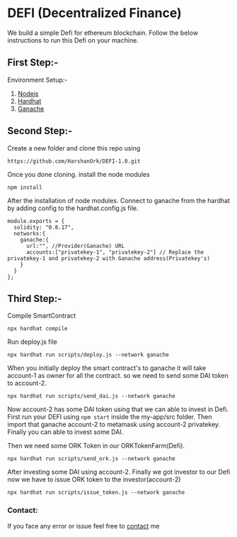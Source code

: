 # DEFI (Decentralized Finance)

We build a simple Defi for ethereum blockchain. Follow the below instructions to run this Defi on your machine.

## First Step:-
Environment Setup:- 
1. [Nodejs](https://nodejs.org/en)
2. [Hardhat](https://hardhat.org/hardhat-runner/docs/getting-started#installation)
3. [Ganache](https://trufflesuite.com/ganache/)

## Second Step:- 
Create a new folder and clone this repo using 
```
https://github.com/HarshanOrk/DEFI-1.0.git
```
Once you done cloning. install the node modules 
```
npm install 
```
After the installation of node modules. Connect  to ganache from the hardhat by adding config to the hardhat.config.js file.
```
module.exports = {
  solidity: "0.8.17",
  networks:{
    ganache:{
      url:"", //Provider(Ganache) URL
      accounts:["privatekey-1", "privatekey-2"] // Replace the privatekey-1 and privatekey-2 with Ganache address(Privatekey's)
    }
  }
};
```
## Third Step:-
Compile SmartContract
```
npx hardhat compile
```

Run deploy.js file
```
npx hardhat run scripts/deploy.js --network ganache
```

When you initially deploy the smart contract's to ganache it will take account-1 as owner for all the contract. so we need to send some DAI token to account-2.
```
npx hardhat run scripts/send_dai.js --network ganache
```

Now account-2 has some DAI token using that we can able to invest in Defi. First run your DEFI using `npm start` inside the my-app/src folder. Then import that ganache account-2 to metamask using account-2 privatekey. Finally you can able to invest some DAI.

Then we need some ORK Token in our ORKTokenFarm(Defi).
```
npx hardhat run scripts/send_ork.js --network ganache
```

After investing some DAI using account-2. Finally we got investor to our Defi now we have to issue ORK token to the investor(account-2)
```
npx hardhat run scripts/issue_token.js --network ganache
```

### Contact:
If you face any error or issue feel free to [contact](https://telegram.me/Harshan_Ork) me
